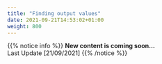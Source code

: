 ```yaml
---
title: "Finding output values"
date: 2021-09-21T14:53:02+01:00
weight: 800
---
```


{{% notice info %}}
**New content is coming soon...** \
Last Update [21/09/2021]
{{% /notice %}}